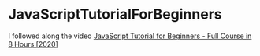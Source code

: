 # JavaScriptTutorialForBeginners
I followed along the video [JavaScript Tutorial for Beginners - Full Course in 8 Hours [2020]](https://www.youtube.com/watch?v=Qqx_wzMmFeA&t=45s)
